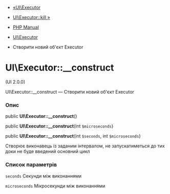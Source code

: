 - [«UI\Executor](class.ui-executor.md)
- [UI\Executor::kill »](ui-executor.kill.md)

- [PHP Manual](index.md)
- [UI\Executor](class.ui-executor.md)
- Створити новий об'єкт Executor

# UI\Executor::\_\_construct

(UI 2.0.0)

UI\Executor::\_\_construct — Створити новий об'єкт Executor

### Опис

public **UI\Executor::\_\_construct**()

public **UI\Executor::\_\_construct**(int `$microseconds`)

public **UI\Executor::\_\_construct**(int `$seconds`, int
`$microseconds`)

Створює виконавець із заданим інтервалом, не запускатиметься до тих
доки не буде введений основний цикл

### Список параметрів

`seconds`
Секунди між виконаннями

`microseconds`
Мікросекунди між виконаннями
